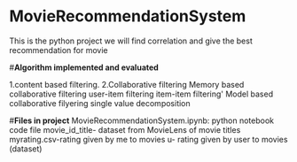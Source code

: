 # MovieRecommendationSystem
This is the python project we will find correlation and give the best recommendation for movie



#**Algorithm implemented and evaluated**

1.content based filtering.
2.Collaborative filtering
  Memory based collaborative filtering 
     user-item filtering
     item-item filtering'
   Model based collaborative filyering
      single value decomposition
      
      
      
      
#**Files in project**
MovieRecommendationSystem.ipynb: python notebook code file
movie_id_title- dataset from MovieLens of movie titles
myrating.csv-rating given by me to movies
u- rating given by user to movies (dataset)
